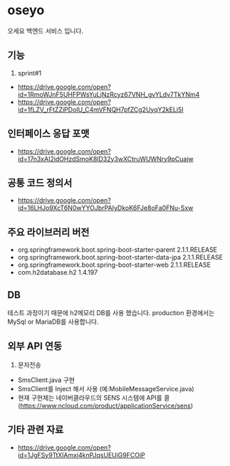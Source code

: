# oseyo

오세요 백엔드 서비스 입니다.

## 기능
1. sprint#1
- https://drive.google.com/open?id=1RmoWJnF5UHFPWsYuLjNzRcyz67VNH_gvYLdv7TkYNm4
- https://drive.google.com/open?id=1fLZV_rFtZZiPDoIU_C4mVFNQH7pfZCg2UyqY2kELi5I

## 인터페이스 응답 포맷
- https://drive.google.com/open?id=17n3xAI2idOHzdSmoK8lD32y3wXCtruWUWNry9pCuajw

## 공통 코드 정의서 
- https://drive.google.com/open?id=16LHJo9XcT6N0wYYOJbrPAIyDkoK6FJe8oFa0FNu-Sxw

## 주요 라이브러리 버전
- org.springframework.boot.spring-boot-starter-parent 2.1.1.RELEASE
- org.springframework.boot.spring-boot-starter-data-jpa 2.1.1.RELEASE
- org.springframework.boot.spring-boot-starter-web 2.1.1.RELEASE
- com.h2database.h2 1.4.197

## DB
테스트 과정이기 때문에 h2메모리 DB를 사용 했습니다.
production 환경에서는 MySql or MariaDB를 사용합니다.

## 외부 API 연동
1. 문자전송
- SmsClient.java 구현
- SmsClient를 Inject 해서 사용 (예:MobileMessageService.java)
- 현재 구현체는 네이버클라우드의 SENS 시스템에 API를 콜 (https://www.ncloud.com/product/applicationService/sens)

## 기타 관련 자료
- https://drive.google.com/open?id=1JgFSy9TtXlAmxi4knPJqsUEUiG9FCOjP
